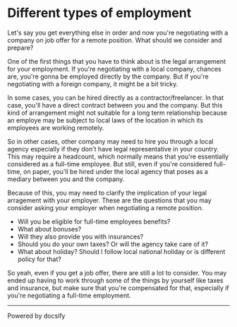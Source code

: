 # Different types of employment

Let's say you get everything else in order and now you're negotiating with a company on job offer for a remote position. What should we consider and prepare?

One of the first things that you have to think about is the legal arrangement for your employment. If you're negotiating with a local company, chances are, you're gonna be employed directly by the company. But if you're negotiating with a foreign company, it might be a bit tricky. 

In some cases, you can be hired directly as a contractor/freelancer. In that case, you'll have a direct contract between you and the company. But this kind of arrangement might not suitable for a long term relationship because an employe may be subject to local laws of the location in which its employees are working remotely. 

So in other cases, other company may need to hire you through a local agency especially if they don't have legal representative in your country. This may require a headcount, which normally means that you're essentially considered as a full-time employee. But still, even if you're considered full-time, on paper, you'll be hired under the local agency that poses as a mediary between you and the company.

Because of this, you may need to clarify the implication of your legal arragement with your employer. These are the questions that you may consider asking your employer when negotiating a remote position. 

- Will you be eligible for full-time employees benefits? 
- What about bonuses? 
- Will they also provide you with insurances? 
- Should you do your own taxes? Or will the agency take care of it? 
- What about holiday? Should I follow local national holiday or is different policy for that?

So yeah, even if you get a job offer, there are still a lot to consider. You may ended up having to work through some of the things by yourself like taxes and insurance, but make sure that you're compensated for that, especially if you're negotiating a full-time employment. 

----

<a href="https://docsify.js.org" target="_blank" style="color: inherit; font-weight: normal; text-decoration: none;">Powered by docsify</a>